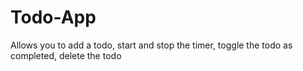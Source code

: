 # Todo-App
Allows you to add a todo, start and stop the timer, toggle the todo as completed, delete the todo
